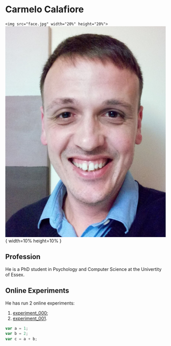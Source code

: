 # Carmelo Calafiore

`<img src="face.jpg" width="20%" height="20%">`
![Picture](face.jpg){ width=10% height=10% }

## Profession
He is a PhD student in Psychology and Computer Science at the Univertity of Essex.

## Online Experiments
He has run 2 online experiments:
1. [experiment_000](https://ccalafiore.github.io/action_recognition/experiments/experiment_000/jspsych-animation_CC.html);
2. [experiment_001](https://ccalafiore.github.io/action_recognition/experiments/experiment_001/run_no_random_movements.html).


```javascript
var a = 1;
var b = 2;
var c = a + b;
```